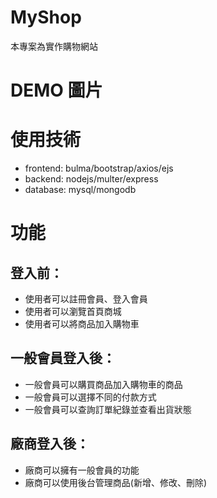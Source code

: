 # MyShop 
本專案為實作購物網站

# DEMO 圖片

# 使用技術
+ frontend: bulma/bootstrap/axios/ejs
+ backend: nodejs/multer/express
+ database: mysql/mongodb

# 功能
## 登入前：
+ 使用者可以註冊會員、登入會員
+ 使用者可以瀏覽首頁商城
+ 使用者可以將商品加入購物車

## 一般會員登入後：
+ 一般會員可以購買商品加入購物車的商品
+ 一般會員可以選擇不同的付款方式
+ 一般會員可以查詢訂單紀錄並查看出貨狀態

## 廠商登入後：
+ 廠商可以擁有一般會員的功能
+ 廠商可以使用後台管理商品(新增、修改、刪除)